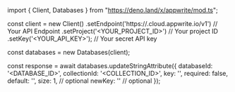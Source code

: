import { Client, Databases } from "https://deno.land/x/appwrite/mod.ts";

const client = new Client()
    .setEndpoint('https://<REGION>.cloud.appwrite.io/v1') // Your API Endpoint
    .setProject('<YOUR_PROJECT_ID>') // Your project ID
    .setKey('<YOUR_API_KEY>'); // Your secret API key

const databases = new Databases(client);

const response = await databases.updateStringAttribute({
    databaseId: '<DATABASE_ID>',
    collectionId: '<COLLECTION_ID>',
    key: '',
    required: false,
    default: '<DEFAULT>',
    size: 1, // optional
    newKey: '' // optional
});
